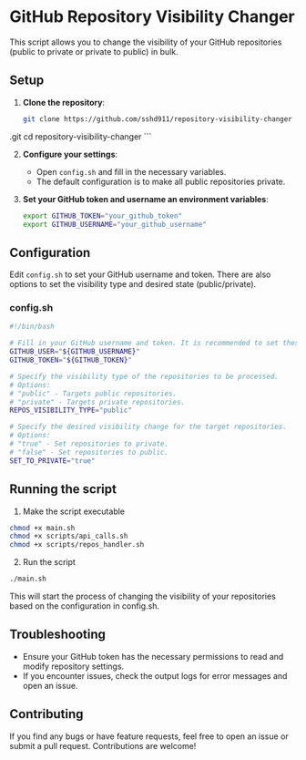 # GitHub Repository Visibility Changer

This script allows you to change the visibility of your GitHub repositories (public to private or private to public) in bulk.

## Setup

1. **Clone the repository**:
    ```bash
    git clone https://github.com/sshd911/repository-visibility-changer
.git
    cd repository-visibility-changer
    ```

2. **Configure your settings**:
    - Open `config.sh` and fill in the necessary variables.
    - The default configuration is to make all public repositories private.

3. **Set your GitHub token and username an environment variables**:
    ```sh
    export GITHUB_TOKEN="your_github_token"
    export GITHUB_USERNAME="your_github_username"
    ```

## Configuration

Edit `config.sh` to set your GitHub username and token. There are also options to set the visibility type and desired state (public/private).

### config.sh

```sh
#!/bin/bash

# Fill in your GitHub username and token. It is recommended to set these as environment variables for security reasons.
GITHUB_USER="${GITHUB_USERNAME}"
GITHUB_TOKEN="${GITHUB_TOKEN}"

# Specify the visibility type of the repositories to be processed.
# Options:
# "public" - Targets public repositories.
# "private" - Targets private repositories.
REPOS_VISIBILITY_TYPE="public"

# Specify the desired visibility change for the target repositories.
# Options:
# "true" - Set repositories to private.
# "false" - Set repositories to public.
SET_TO_PRIVATE="true"
```

## Running the script
1. Make the script executable
```bash
chmod +x main.sh
chmod +x scripts/api_calls.sh
chmod +x scripts/repos_handler.sh
```

2. Run the script
```sh
./main.sh
```

This will start the process of changing the visibility of your repositories based on the configuration in config.sh.

## Troubleshooting
- Ensure your GitHub token has the necessary permissions to read and modify repository settings.
- If you encounter issues, check the output logs for error messages and open an issue.

## Contributing
If you find any bugs or have feature requests, feel free to open an issue or submit a pull request. Contributions are welcome!

